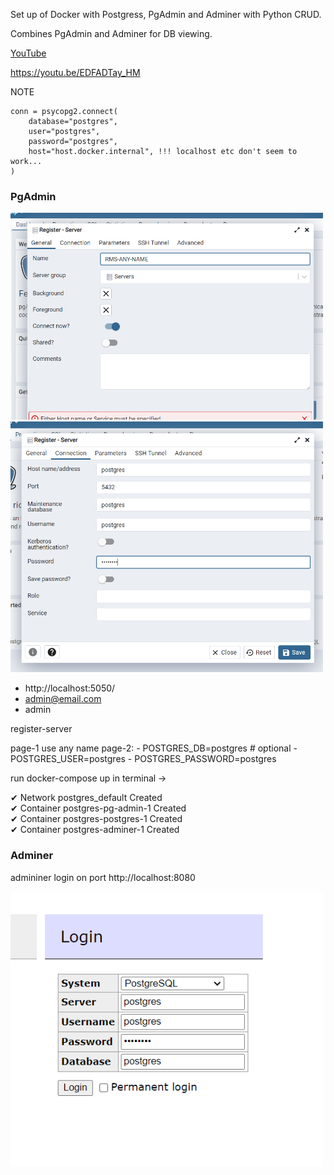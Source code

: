 Set up of Docker with Postgress, PgAdmin and Adminer with Python CRUD.

Combines PgAdmin and Adminer for DB viewing.

[YouTube](https://youtu.be/EDFADTay_HM)

https://youtu.be/EDFADTay_HM

NOTE
```
conn = psycopg2.connect(
    database="postgres",
    user="postgres",
    password="postgres",
    host="host.docker.internal", !!! localhost etc don't seem to work...
)
```

### PgAdmin

<img src="./images/register-server-1.png"  width="500" >

<img src="./images/register-server-2.png"  width="500" >


<!-- ![PAGE](./images/register-server-1.png ) -->


- http://localhost:5050/
- admin@email.com
- admin

register-server

page-1 use any name
page-2:
      - POSTGRES_DB=postgres # optional
      - POSTGRES_USER=postgres
      - POSTGRES_PASSWORD=postgres

run docker-compose up in terminal ->

 ✔ Network postgres_default       Created                                                                                 
 ✔ Container postgres-pg-admin-1  Created                                                                                 
 ✔ Container postgres-postgres-1  Created                                                                                 
 ✔ Container postgres-adminer-1   Created     

### Adminer

admininer login on port http://localhost:8080

<img src="./images/adminer-login.png"  width="500" >
